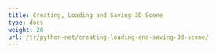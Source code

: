 ```yaml
---
title: Creating, Loading and Saving 3D Scene
type: docs
weight: 20
url: /tr/python-net/creating-loading-and-saving-3d-scene/
---
```

